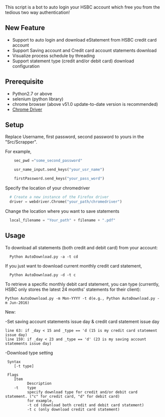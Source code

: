 This script is a bot to auto login your HSBC account which free you from the tedious two way authentication!

## New Feature

* Support to auto login and download eStatement from HSBC credit card account
* Support Saving account and Credit card account statements download
* Visualize process schedule by threading
* Support statement type (credit and/or debit card) download configuration

## Prerequisite

- Python2.7 or above
- selenium (python library)
- chrome browser (above v51.0 update-to-date version is recommended)
- [Chrome Driver](https://sites.google.com/a/chromium.org/chromedriver/downloads)

## Setup

Replace Username, first password, second password to yours in the "Src/Scrapper".

For example,

```Python
    sec_pwd ="some_second_password"

    usr_name_input.send_keys("your_usr_name")

    firstPassword.send_keys("your_pass_word")
```

Specify the location of your chromedriver

```Python
  # Create a new instance of the Firefox driver
  driver = webdriver.Chrome("your_path/chromedriver")
```

Change the location where you want to save statements

```Python
  local_filename = "Your_path" + filename + ".pdf"
```

## Usage

To download all statements (both credit and debit card) from your account:

```
  Python AutoDownload.py -a -t cd
```

If you just want to download current monthly credit card statement,

```
  Python AutoDownload.py -d -t c
```

To retrieve a specific monthly debit card statement, you can type (currently, HSBC only stores the latest 24 months' statements for their client):

```
Python AutoDownload.py -m Mon-YYYY -t d(e.g., Python AutoDownload.py -m Jun-2016)
```

New:

-Set saving account statements issue day & credit card statement issue day
 ```
 line 63: if _day < 15 and _type == 'd (15 is my credit card statement issue day)
 line 159: if _day < 23 and _type == 'd' (23 is my saving account statements issue day)
 ```
-Download type setting

```
 Syntax
    [-t type]

 Flags
    Item
          Description
    -t    type
          specify download type for credit and/or debit card statement. ("c" for credit card, "d" for debit card)
          for example,
          -t cd (download both credit and debit card statement)
          -t c (only download credit card statement)
```
